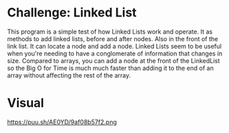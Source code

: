 # Challenge: Linked List
This program is a simple test of how Linked Lists work and operate. It as methods to add linked lists, before and after nodes. Also in the front of the link list. It can locate a node and add a node. Linked Lists seem to be useful when you're needing to have a conglomerate of information that changes in size. Compared to arrays, you can add a node at the front of the LinkedList so the Big O for Time is much much faster than adding it to the end of an array without affecting the rest of the array.

# Visual
https://puu.sh/AE0YD/9af08b57f2.png
